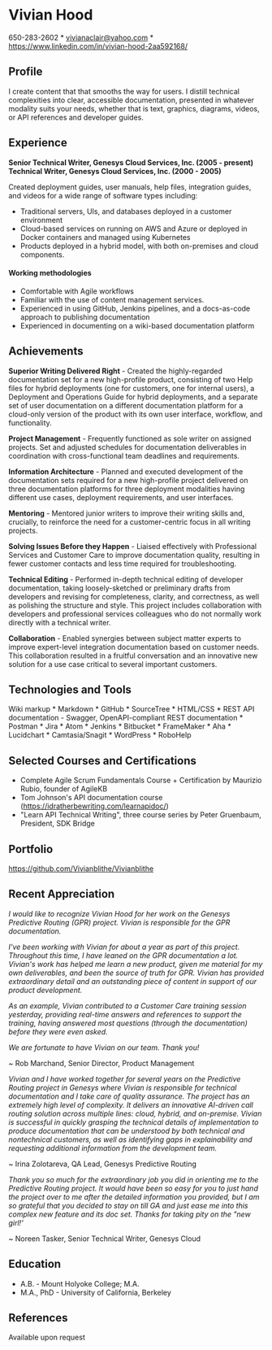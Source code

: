 # Vivian Hood
650-283-2602    *   vivianaclair@yahoo.com   *   https://www.linkedin.com/in/vivian-hood-2aa592168/

## Profile
I create content that that smooths the way for users. I distill technical complexities into clear, accessible documentation, presented in whatever modality suits your needs, whether that is text, graphics, diagrams, videos, or API references and developer guides.

## Experience
**Senior Technical Writer, Genesys Cloud Services, Inc.  (2005 - present)**
**Technical Writer, Genesys Cloud Services, Inc. (2000 - 2005)**

Created deployment guides, user manuals, help files, integration guides, and videos for a wide range of software types including:
* Traditional servers, UIs, and databases deployed in a customer environment
* Cloud-based services on running on AWS and Azure or deployed in Docker containers and managed using Kubernetes
* Products deployed in a hybrid model, with both on-premises and cloud components.

#### Working methodologies
* Comfortable with Agile workflows
* Familiar with the use of content management services. 
* Experienced in using GitHub, Jenkins pipelines, and a docs-as-code approach to publishing documentation 
* Experienced in documenting on a wiki-based documentation platform

## Achievements
**Superior Writing Delivered Right** - Created the highly-regarded documentation set for a new high-profile product, consisting of two Help files for hybrid deployments (one for customers, one for internal users), a Deployment and Operations Guide for hybrid deployments, and a separate set of user documentation on a different documentation platform for a cloud-only version of the product with its own user interface, workflow, and functionality. 

**Project Management** - Frequently functioned as sole writer on assigned projects. Set and adjusted schedules for documentation deliverables in coordination with cross-functional team deadlines and requirements.

**Information Architecture** - Planned and executed development of the documentation sets required for a new high-profile project delivered on three documentation platforms for three deployment modalities having different use cases, deployment requirements, and user interfaces.

**Mentoring** - Mentored junior writers to improve their writing skills and, crucially, to reinforce the need for a customer-centric focus in all writing projects.

**Solving Issues Before they Happen** - Liaised effectively with Professional Services and Customer Care to improve documentation quality, resulting in fewer customer contacts and less time required for troubleshooting. 

**Technical Editing** - Performed in-depth technical editing of developer documentation, taking loosely-sketched or preliminary drafts from developers and revising for completeness, clarity, and correctness, as well as polishing the structure and style. This project includes collaboration with developers and professional services colleagues who do not normally work directly with a technical writer.

**Collaboration** - Enabled synergies between subject matter experts to improve expert-level integration documentation based on customer needs. This collaboration resulted in a fruitful conversation and an innovative new solution for a use case critical to several important customers. 

## Technologies and Tools
Wiki markup	*  Markdown	*  GitHub	*  SourceTree	 *  HTML/CSS * REST API documentation - Swagger, OpenAPI-compliant REST documentation	*  Postman  * Jira  *	Atom  *	Jenkins  *	Bitbucket  *	FrameMaker  *  Aha	  *  Lucidchart  *  	Camtasia/Snagit	*  WordPress	*  RoboHelp

## Selected Courses and Certifications
* Complete Agile Scrum Fundamentals Course + Certification by Maurizio Rubio, founder of AgileKB
* Tom Johnson's API documentation course (https://idratherbewriting.com/learnapidoc/)
* "Learn API Technical Writing", three course series by Peter Gruenbaum, President, SDK Bridge

## Portfolio
https://github.com/Vivianblithe/Vivianblithe

## Recent Appreciation
_I would like to recognize Vivian Hood for her work on the Genesys Predictive Routing (GPR) project. Vivian is responsible for the GPR documentation._

_I've been working with Vivian for about a year as part of this project. Throughout this time, I have leaned on the GPR documentation a lot. Vivian's work has helped me learn a new product, given me material for my own deliverables, and been the source of truth for GPR. Vivian has provided extraordinary detail and an outstanding piece of content in support of our product development._

_As an example, Vivian contributed to a Customer Care training session yesterday, providing real-time answers and references to support the training, having answered most questions (through the documentation) before they were even asked._

_We are fortunate to have Vivian on our team. Thank you!_

~ Rob Marchand, Senior Director, Product Management

_Vivian and I have worked together for several years on the Predictive Routing project in Genesys where Vivian is responsible for technical documentation and I take care of quality assurance. The project has an extremely high level of complexity. It delivers an innovative AI-driven call routing solution across multiple lines: cloud, hybrid, and on-premise. Vivian is successful in quickly grasping the technical details of implementation to produce documentation that can be understood by both technical and nontechnical customers, as well as identifying gaps in explainability and requesting additional information from the development team._

~ Irina Zolotareva, QA Lead, Genesys Predictive Routing

_Thank you so much for the extraordinary job you did in orienting me to the Predictive Routing project. It would have been so easy for you to just hand the project over to me after the detailed information you provided, but I am so grateful that you decided to stay on till GA and just ease me into this complex new feature and its doc set. Thanks for taking pity on the "new girl!'_

~ Noreen Tasker, Senior Technical Writer, Genesys Cloud

## Education
* A.B. -  Mount Holyoke College; M.A.
* M.A., PhD - University of California, Berkeley

## References
Available upon request
